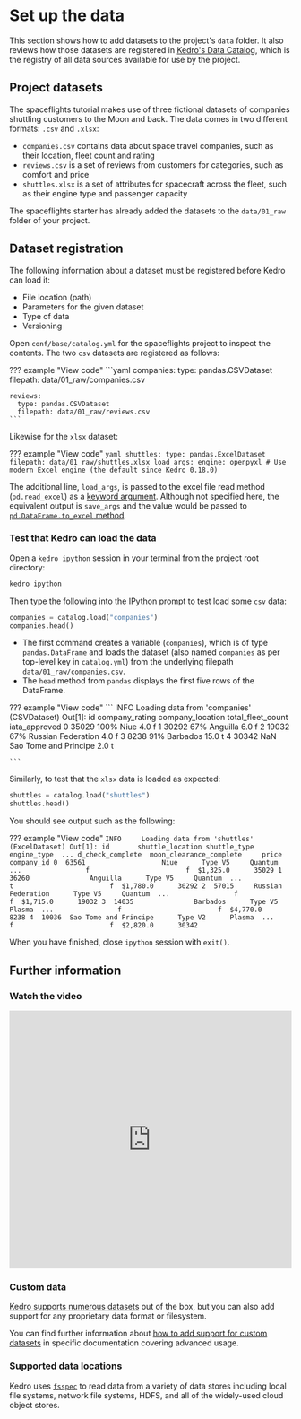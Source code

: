 # Set up the data

This section shows how to add datasets to the project's `data` folder. It also reviews how those datasets are registered in [Kedro's Data Catalog](../catalog-data/data_catalog.md), which is the registry of all data sources available for use by the project.

## Project datasets

The spaceflights tutorial makes use of three fictional datasets of companies shuttling customers to the Moon and back. The data comes in two different formats: `.csv` and `.xlsx`:

* `companies.csv` contains data about space travel companies, such as their location, fleet count and rating
* `reviews.csv` is a set of reviews from customers for categories, such as comfort and price
* `shuttles.xlsx` is a set of attributes for spacecraft across the fleet, such as their engine type and passenger capacity

The spaceflights starter has already added the datasets to the `data/01_raw` folder of your project.

## Dataset registration

The following information about a dataset must be registered before Kedro can load it:

* File location (path)
* Parameters for the given dataset
* Type of data
* Versioning

Open `conf/base/catalog.yml` for the spaceflights project to inspect the contents. The two `csv` datasets are registered as follows:

??? example "View code"
    ```yaml
    companies:
      type: pandas.CSVDataset
      filepath: data/01_raw/companies.csv

    reviews:
      type: pandas.CSVDataset
      filepath: data/01_raw/reviews.csv
    ```

Likewise for the `xlsx` dataset:

??? example "View code"
    ```yaml
    shuttles:
      type: pandas.ExcelDataset
      filepath: data/01_raw/shuttles.xlsx
      load_args:
        engine: openpyxl # Use modern Excel engine (the default since Kedro 0.18.0)
    ```

The additional line, `load_args`, is passed to the excel file read method (`pd.read_excel`) as a [keyword argument](https://pandas.pydata.org/pandas-docs/stable/reference/api/pandas.read_excel.html). Although not specified here, the equivalent output is `save_args` and the value would be passed to [`pd.DataFrame.to_excel` method](https://pandas.pydata.org/pandas-docs/stable/reference/api/pandas.DataFrame.to_excel.html).

### Test that Kedro can load the data

Open a `kedro ipython` session in your terminal from the project root directory:

```bash
kedro ipython
```

Then type the following into the IPython prompt to test load some `csv` data:

```python
companies = catalog.load("companies")
companies.head()
```

* The first command creates a variable (`companies`), which is of type `pandas.DataFrame` and loads the dataset (also named `companies` as per top-level key in `catalog.yml`) from the underlying filepath `data/01_raw/companies.csv`.
* The `head` method from `pandas` displays the first five rows of the DataFrame.

??? example "View code"
    ```
    INFO     Loading data from 'companies' (CSVDataset)
    Out[1]:
          id company_rating       company_location  total_fleet_count iata_approved
    0  35029           100%                   Niue                4.0             f
    1  30292            67%               Anguilla                6.0             f
    2  19032            67%     Russian Federation                4.0             f
    3   8238            91%               Barbados               15.0             t
    4  30342            NaN  Sao Tome and Principe                2.0             t

    ```

Similarly, to test that the `xlsx` data is loaded as expected:

```python
shuttles = catalog.load("shuttles")
shuttles.head()
```

You should see output such as the following:

??? example "View code"
    ```
    INFO     Loading data from 'shuttles' (ExcelDataset)
    Out[1]:
          id       shuttle_location shuttle_type engine_type  ... d_check_complete  moon_clearance_complete     price company_id
    0  63561                   Niue      Type V5     Quantum  ...                f                        f  $1,325.0      35029
    1  36260               Anguilla      Type V5     Quantum  ...                t                        f  $1,780.0      30292
    2  57015     Russian Federation      Type V5     Quantum  ...                f                        f  $1,715.0      19032
    3  14035               Barbados      Type V5      Plasma  ...                f                        f  $4,770.0       8238
    4  10036  Sao Tome and Principe      Type V2      Plasma  ...                f                        f  $2,820.0      30342
    ```

When you have finished, close `ipython` session with `exit()`.

## Further information

### Watch the video

<iframe width="100%" height="460" src="https://www.youtube.com/embed/rl2cncGxyts" 
frameborder="0" allowfullscreen></iframe>



### Custom data

[Kedro supports numerous datasets](https://docs.kedro.org/projects/kedro-datasets/en/latest/) out of the box, but you can also add support for any proprietary data format or filesystem.

You can find further information about [how to add support for custom datasets](../extend/how_to_create_a_custom_dataset.md) in specific documentation covering advanced usage.

### Supported data locations

Kedro uses [`fsspec`](https://filesystem-spec.readthedocs.io/en/latest/) to read data from a variety of data stores including local file systems, network file systems, HDFS, and all of the widely-used cloud object stores.
